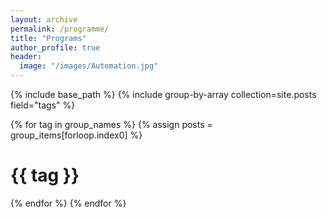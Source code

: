 ```yaml
---
layout: archive
permalink: /programme/
title: "Programs"
author_profile: true
header:
  image: "/images/Automation.jpg"
---
```


{% include base_path %}
{% include group-by-array collection=site.posts field="tags" %}

{% for tag in group_names %}
  {% assign posts = group_items[forloop.index0] %}
  <h1 id="{{ tag | slugify }}" class="archive__subtitle">{{ tag }}</h1>
  {% endfor %}
{% endfor %}
